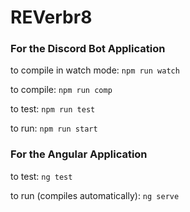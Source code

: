 # REVerbr8
### For the Discord Bot Application
to compile in watch mode: `npm run watch`

to compile: `npm run comp`

to test: `npm run test`

to run: `npm run start`

### For the Angular Application
to test: `ng test`

to run (compiles automatically): `ng serve`
